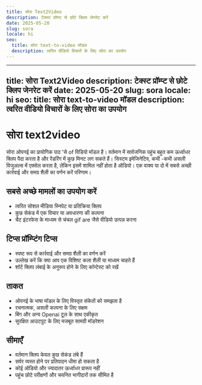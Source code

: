 ```yaml
---
title: सोरा Text2Video
description: टेक्स्ट प्रॉम्प्ट से छोटे क्लिप जेनरेट करें
date: 2025-05-20
slug: sora
locale: hi
seo:
  title: सोरा text-to-video मॉडल
  description: त्वरित वीडियो विचारों के लिए सोरा का उपयोग
---
```


---
title: सोरा Text2Video
description: टेक्स्ट प्रॉम्प्ट से छोटे क्लिप जेनरेट करें
date: 2025-05-20
slug: sora
locale: hi
seo:
  title: सोरा text-to-video मॉडल
  description: त्वरित वीडियो विचारों के लिए सोरा का उपयोग
---

# सोरा text2video

सोरा ओपनई का प्रायोगिक पाठ 'से of विडियो मॉडल है। वर्तमान में सार्वजनिक पहुंच
बहुत कम ऊर्ध्वाधर क्लिप पैदा करता है और रेंडरिंग में कुछ मिनट लग सकते हैं।
सिस्टम इमेजिनेटिव, कभी -कभी असली विजुअल्स में एक्सेल करता है, लेकिन इसमें शामिल नहीं होता है
ऑडियो। एक वाक्य या दो में सबसे अच्छी कार्रवाई और समग्र शैली का वर्णन करें
परिणाम।

## सबसे अच्छे मामलों का उपयोग करें

- त्वरित सोशल मीडिया स्निपेट या प्रतिक्रिया क्लिप
- कुछ सेकंड में एक विचार या अवधारणा की कल्पना
- चैट इंटरफेस के माध्यम से चंचल gif are जैसे वीडियो उत्पन्न करना

## टिप्स प्रॉम्प्टिंग टिप्स

- स्पष्ट रूप से कार्रवाई और समग्र शैली का वर्णन करें
- उल्लेख करें कि क्या आप एक विशिष्ट कला शैली या माध्यम चाहते हैं
- शॉर्ट क्लिप लंबाई के अनुरूप होने के लिए कॉन्टेस्ट को रखें

## ताकत

- ओपनई के भाषा मॉडल के लिए विस्तृत संकेतों को समझता है
- रचनात्मक, असली कल्पना के लिए सक्षम
- बिंग और अन्य Openai टूल के साथ एकीकृत
- सुरक्षित आउटपुट के लिए मजबूत सामग्री मॉडरेशन

## सीमाएँ

- वर्तमान क्लिप केवल कुछ सेकंड लंबे हैं
- सर्वर व्यस्त होने पर प्रतिपादन धीमा हो सकता है
- कोई ऑडियो और ज्यादातर ऊर्ध्वाधर प्रारूप नहीं
- पहुंच छोटे परीक्षणों और चयनित भागीदारों तक सीमित है
